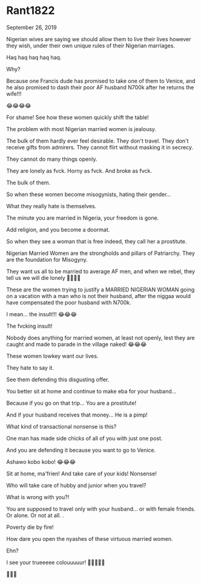 # Rant1822


September 26, 2019

Nigerian wives are saying we should allow them to live their lives however they wish, under their own unique rules of their Nigerian marriages. 

Haq haq haq haq haq.

Why?

Because one Francis dude has promised to take one of them to Venice, and he also promised to dash their poor AF husband N700k after he returns the wife!!!

😂😂😂😂

For shame! See how these women quickly shift the table!

The problem with most Nigerian married women is jealousy.

The bulk of them hardly ever feel desirable. They don't travel. They don't receive gifts from admirers. They cannot flirt without masking it in secrecy. 

They cannot do many things openly. 

They are lonely as fvck. Horny as fvck. And broke as fvck. 

The bulk of them.

So when these women become misogynists, hating their gender...

What they really hate is themselves. 

The minute you are married in Nigeria, your freedom is gone. 

Add religion, and you become a doormat. 

So when they see a woman that is free indeed, they call her a prostitute. 

Nigerian Married Women are the strongholds and pillars of Patriarchy. They are the foundation for Misogyny. 

They want us all to be married to average AF men, and when we rebel, they tell us we will die lonely 🤣🤣🤣🤣

These are the women trying to justify a MARRIED NIGERIAN WOMAN going on a vacation with a man who is not their husband, after the niggaa would have compensated the poor husband with N700k.

I mean... the insult!!! 😂😂😂

The fvcking insult!

Nobody does anything for married women, at least not openly, lest they are caught and made  to parade in the village naked! 😂😂😂

These women lowkey want our lives.

They hate to say it.

See them defending this disgusting offer.

You better sit at home and continue to make eba for your husband...

Because if you go on that trip... You are a prostitute!

And if your husband receives that money... He is a pimp!

What kind of transactional nonsense is this?

One man has made side chicks of all of you with just one post.

And you are defending it because you want to go to Venice. 

Ashawo kobo kobo! 😂😂😂

Sit at home, ma'frien! And take care of your kids! Nonsense!

Who will take care of hubby and junior when you travel?

What is wrong with you?!

You are supposed to travel only with your husband... or with female friends. Or alone. Or not at all.
.

Poverty die by fire!

How dare you open the nyashes of these virtuous married women.

Ehn?

I see your trueeeee colouuuuur! 🎵🎶🎶🎶🎶

💅💅💅